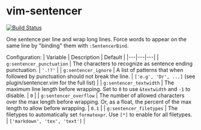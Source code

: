 # vim-sentencer

[![Build Status](https://github.com/whonore/vim-sentencer/workflows/Tests/badge.svg?branch=master)](https://github.com/whonore/vim-sentencer/actions?query=workflow%3ATests)

One sentence per line and wrap long lines.
Force words to appear on the same line by "binding" them with `:SentencerBind`.

Configuration:
| Variable | Description | Default |
|---|---|---|
| `g:sentencer_punctuation` | The characters to recognize as sentence ending punctuation. | `'.!?'` |
| `g:sentencer_ignore` | A list of patterns that when followed by punctuation should not break the line. | `['e.g', 'Dr', ...]` (see plugin/sentencer.vim for the full list) |
| `g:sentencer_textwidth` |  The maximum line length before wrapping. Set to `0` to use `&textwidth` and `-1` to disable. | `0` |
| `g:sentencer_overflow` | The number of allowed characters over the max length before wrapping. Or, as a float, the percent of the max length to allow before wrapping. | `0.1` |
| `g:sentencer_filetypes` | The filetypes to automatically set `formatexpr`. Use `[*]` to enable for all filetypes. | `['markdown', 'tex', 'text']` |
